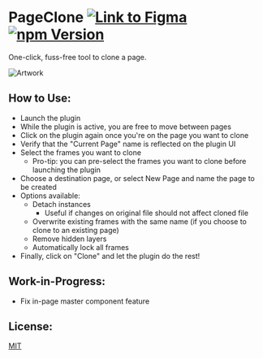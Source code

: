 # PageClone [![Link to Figma](https://badgen.net/badge/figma/@pageclone/purple)](https://www.figma.com/community/plugin/824942413886528676) [![npm Version](https://badgen.net/npm/v/figma-page-clone?icon=npm)](https://www.npmjs.com/package/figma-page-clone)

One-click, fuss-free tool to clone a page.

![Artwork](https://raw.githubusercontent.com/stevahnes/figma-plugins/master/packages/figma-page-clone/media/artwork.jpeg)

## How to Use:

- Launch the plugin
- While the plugin is active, you are free to move between pages
- Click on the plugin again once you're on the page you want to clone
- Verify that the "Current Page" name is reflected on the plugin UI
- Select the frames you want to clone
  - Pro-tip: you can pre-select the frames you want to clone before launching the plugin
- Choose a destination page, or select New Page and name the page to be created
- Options available:
  - Detach instances
    - Useful if changes on original file should not affect cloned file
  - Overwrite existing frames with the same name (if you choose to clone to an existing page)
  - Remove hidden layers
  - Automatically lock all frames
- Finally, click on "Clone" and let the plugin do the rest!

## Work-in-Progress:

- Fix in-page master component feature

## License:

[MIT](/LICENSE)
